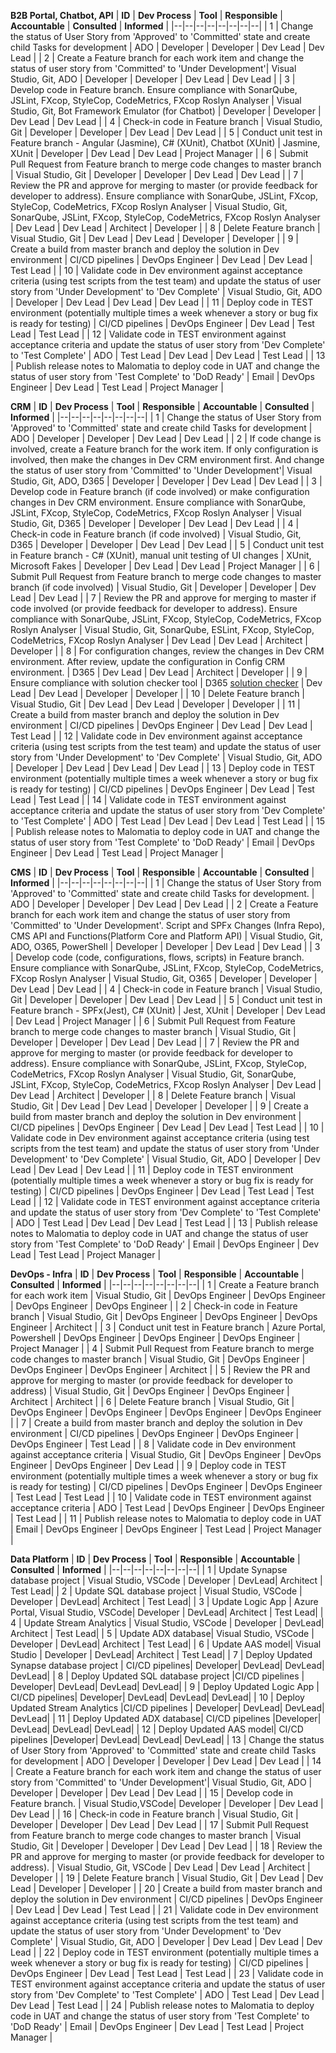 
**B2B Portal, Chatbot, API**
| **ID** | **Dev Process** | **Tool** | **Responsible** | **Accountable** | **Consulted** | **Informed** |
|--|--|--|--|--|--|--|--|
| 1 | Change the status of User Story from 'Approved' to 'Committed' state and create child Tasks for development | ADO | Developer | Developer | Dev Lead | Dev Lead |
| 2 | Create a Feature branch for each work item and change the status of user story from 'Committed' to 'Under Development'| Visual Studio, Git, ADO | Developer | Developer | Dev Lead | Dev Lead |
| 3 | Develop code in Feature branch. Ensure compliance with SonarQube, JSLint, FXcop, StyleCop, CodeMetrics, FXcop Roslyn Analyser | Visual Studio, Git, Bot Framework Emulator (for Chatbot) | Developer | Developer | Dev Lead | Dev Lead |
| 4 | Check-in code in Feature branch | Visual Studio, Git | Developer | Developer | Dev Lead | Dev Lead |
| 5 | Conduct unit test in Feature branch - Angular (Jasmine), C# (XUnit), Chatbot (XUnit) | Jasmine, XUnit | Developer | Dev Lead | Dev Lead | Project Manager | 
| 6 | Submit Pull Request from Feature branch to merge code changes to master branch | Visual Studio, Git | Developer | Developer | Dev Lead | Dev Lead |
| 7 | Review the PR and approve for merging to master (or provide feedback for developer to address). Ensure compliance with SonarQube, JSLint, FXcop, StyleCop, CodeMetrics, FXcop Roslyn Analyser | Visual Studio, Git, SonarQube, JSLint, FXcop, StyleCop, CodeMetrics, FXcop Roslyn Analyser | Dev Lead | Dev Lead | Architect | Developer |
| 8 | Delete Feature branch | Visual Studio, Git | Dev Lead | Dev Lead | Developer | Developer | 
| 9 | Create a build from master branch and deploy the solution in Dev environment | CI/CD pipelines | DevOps Engineer | Dev Lead | Dev Lead | Test Lead | 
| 10 | Validate code in Dev environment against acceptance criteria (using test scripts from the test team) and update the status of user story from 'Under Development' to 'Dev Complete' | Visual Studio, Git, ADO | Developer | Dev Lead | Dev Lead | Dev Lead | 
| 11 | Deploy code in TEST environment (potentially multiple times a week whenever a story or bug fix is ready for testing) | CI/CD pipelines | DevOps Engineer | Dev Lead | Test Lead | Test Lead | 
| 12 | Validate code in TEST environment against acceptance criteria and update the status of user story from 'Dev Complete' to 'Test Complete' | ADO | Test Lead | Dev Lead | Dev Lead | Test Lead | 
| 13 | Publish release notes to Malomatia to deploy code in UAT and change the status of user story from 'Test Complete' to 'DoD Ready' | Email | DevOps Engineer | Dev Lead | Test Lead | Project Manager | 

**CRM** 
| **ID** | **Dev Process** | **Tool** | **Responsible** | **Accountable** | **Consulted** | **Informed** |
|--|--|--|--|--|--|--|--|
| 1 | Change the status of User Story from 'Approved' to 'Committed' state and create child Tasks for development | ADO | Developer | Developer | Dev Lead | Dev Lead |
| 2 | If code change is involved, create a Feature branch for the work item. If only configuration is involved, then make the changes in Dev CRM environment first. And change the status of user story from 'Committed' to 'Under Development'| Visual Studio, Git, ADO, D365 | Developer | Developer | Dev Lead | Dev Lead |
| 3 | Develop code in Feature branch (if code involved) or make configuration changes in Dev CRM environment. Ensure compliance with SonarQube, JSLint, FXcop, StyleCop, CodeMetrics, FXcop Roslyn Analyser | Visual Studio, Git, D365 | Developer | Developer | Dev Lead | Dev Lead |
| 4 | Check-in code in Feature branch (if code involved) | Visual Studio, Git, D365 | Developer | Developer | Dev Lead | Dev Lead |
| 5 | Conduct unit test in Feature branch - C# (XUnit), manual unit testing of UI changes | XUnit, Microsoft Fakes | Developer | Dev Lead | Dev Lead | Project Manager | 
| 6 | Submit Pull Request from Feature branch to merge code changes to master branch (if code involved) | Visual Studio, Git | Developer | Developer | Dev Lead | Dev Lead |
| 7 | Review the PR and approve for merging to master if code involved (or provide feedback for developer to address). Ensure compliance with SonarQube, JSLint, FXcop, StyleCop, CodeMetrics, FXcop Roslyn Analyser | Visual Studio, Git, SonarQube, ESLint, FXcop, StyleCop, CodeMetrics, FXcop Roslyn Analyser | Dev Lead | Dev Lead | Architect | Developer |
| 8 | For configuration changes, review the changes in Dev CRM environment. After review, update the configuration in Config CRM environment. | D365 | Dev Lead | Dev Lead | Architect | Developer |
| 9 | Ensure compliance with solution checker tool | D365 [solution checker](https://docs.microsoft.com/en-us/powerapps/maker/data-platform/use-powerapps-checker) | Dev Lead | Dev Lead | Developer | Developer | 
| 10 | Delete Feature branch | Visual Studio, Git | Dev Lead | Dev Lead | Developer | Developer | 
| 11 | Create a build from master branch and deploy the solution in Dev environment | CI/CD pipelines | DevOps Engineer | Dev Lead | Dev Lead | Test Lead | 
| 12 | Validate code in Dev environment against acceptance criteria (using test scripts from the test team) and update the status of user story from 'Under Development' to 'Dev Complete' | Visual Studio, Git, ADO | Developer | Dev Lead | Dev Lead | Dev Lead | 
| 13 | Deploy code in TEST environment (potentially multiple times a week whenever a story or bug fix is ready for testing) | CI/CD pipelines | DevOps Engineer | Dev Lead | Test Lead | Test Lead | 
| 14 | Validate code in TEST environment against acceptance criteria and update the status of user story from 'Dev Complete' to 'Test Complete' | ADO | Test Lead | Dev Lead | Dev Lead | Test Lead | 
| 15 | Publish release notes to Malomatia to deploy code in UAT and change the status of user story from 'Test Complete' to 'DoD Ready' | Email | DevOps Engineer | Dev Lead | Test Lead | Project Manager | 

**CMS** 
| **ID** | **Dev Process** | **Tool** | **Responsible** | **Accountable** | **Consulted** | **Informed** |
|--|--|--|--|--|--|--|--|
| 1 | Change the status of User Story from 'Approved' to 'Committed' state and create child Tasks for development.  | ADO | Developer | Developer | Dev Lead | Dev Lead |
| 2 | Create a Feature branch for each work item and change the status of user story from 'Committed' to 'Under Development'. Script and SPFx Changes (Infra Repo), CMS API and Functions(Platform Core and Platform API) | Visual Studio, Git, ADO, O365, PowerShell | Developer | Developer | Dev Lead | Dev Lead |
| 3 | Develop code (code, configurations, flows, scripts) in Feature branch. Ensure compliance with SonarQube, JSLint, FXcop, StyleCop, CodeMetrics, FXcop Roslyn Analyser | Visual Studio, Git, O365 | Developer | Developer | Dev Lead | Dev Lead |
| 4 | Check-in code in Feature branch | Visual Studio, Git | Developer | Developer | Dev Lead | Dev Lead |
| 5 | Conduct unit test in Feature branch - SPFx(Jest), C# (XUnit) | Jest, XUnit | Developer | Dev Lead | Dev Lead | Project Manager | 
| 6 | Submit Pull Request from Feature branch to merge code changes to master branch | Visual Studio, Git | Developer | Developer | Dev Lead | Dev Lead |
| 7 | Review the PR and approve for merging to master (or provide feedback for developer to address). Ensure compliance with SonarQube, JSLint, FXcop, StyleCop, CodeMetrics, FXcop Roslyn Analyser | Visual Studio, Git, SonarQube, JSLint, FXcop, StyleCop, CodeMetrics, FXcop Roslyn Analyser | Dev Lead | Dev Lead | Architect | Developer |
| 8 | Delete Feature branch | Visual Studio, Git | Dev Lead | Dev Lead | Developer | Developer | 
| 9 | Create a build from master branch and deploy the solution in Dev environment | CI/CD pipelines | DevOps Engineer | Dev Lead | Dev Lead | Test Lead | 
| 10 | Validate code in Dev environment against acceptance criteria (using test scripts from the test team) and update the status of user story from 'Under Development' to 'Dev Complete' | Visual Studio, Git, ADO | Developer | Dev Lead | Dev Lead | Dev Lead | 
| 11 | Deploy code in TEST environment (potentially multiple times a week whenever a story or bug fix is ready for testing) | CI/CD pipelines | DevOps Engineer | Dev Lead | Test Lead | Test Lead | 
| 12 | Validate code in TEST environment against acceptance criteria and update the status of user story from 'Dev Complete' to 'Test Complete' | ADO | Test Lead | Dev Lead | Dev Lead | Test Lead | 
| 13 | Publish release notes to Malomatia to deploy code in UAT and change the status of user story from 'Test Complete' to 'DoD Ready' | Email | DevOps Engineer | Dev Lead | Test Lead | Project Manager | 

**DevOps - Infra**
| **ID** | **Dev Process** | **Tool** | **Responsible** | **Accountable** | **Consulted** | **Informed** |
|--|--|--|--|--|--|--|--|
| 1 | Create a Feature branch for each work item | Visual Studio, Git | DevOps Engineer | DevOps Engineer | DevOps Engineer | DevOps Engineer |
| 2 | Check-in code in Feature branch | Visual Studio, Git | DevOps Engineer | DevOps Engineer | DevOps Engineer | Architect |
| 3 | Conduct unit test in Feature branch | Azure Portal, Powershell | DevOps Engineer | DevOps Engineer | DevOps Engineer | Project Manager | 
| 4 | Submit Pull Request from Feature branch to merge code changes to master branch | Visual Studio, Git | DevOps Engineer | DevOps Engineer | DevOps Engineer | Architect |
| 5 | Review the PR and approve for merging to master (or provide feedback for developer to address) | Visual Studio, Git | DevOps Engineer | DevOps Engineer | Architect | Architect |
| 6 | Delete Feature branch | Visual Studio, Git | DevOps Engineer | DevOps Engineer | DevOps Engineer | DevOps Engineer | 
| 7 | Create a build from master branch and deploy the solution in Dev environment | CI/CD pipelines | DevOps Engineer | DevOps Engineer | DevOps Engineer | Test Lead | 
| 8 | Validate code in Dev environment against acceptance criteria | Visual Studio, Git | DevOps Engineer | DevOps Engineer | DevOps Engineer | Dev Lead | 
| 9 | Deploy code in TEST environment (potentially multiple times a week whenever a story or bug fix is ready for testing) | CI/CD pipelines | DevOps Engineer | DevOps Engineer | Test Lead | Test Lead | 
| 10 | Validate code in TEST environment against acceptance criteria | ADO | Test Lead | DevOps Engineer | DevOps Engineer | Test Lead | 
| 11 | Publish release notes to Malomatia to deploy code in UAT | Email | DevOps Engineer | DevOps Engineer | Test Lead | Project Manager | 

**Data Platform**
| **ID** | **Dev Process** | **Tool** | **Responsible** | **Accountable** | **Consulted** | **Informed** |
|--|--|--|--|--|--|--|--|
| 1 | Update Synapse database project | Visual Studio, VSCode | Developer | DevLead| Architect | Test Lead|
| 2 | Update SQL database project | Visual Studio, VSCode | Developer | DevLead| Architect | Test Lead|
| 3 | Update Logic App | Azure Portal, Visual Studio, VSCode|  Developer | DevLead| Architect | Test Lead| 
| 4 | Update Stream Analytics | Visual Studio, VSCode | Developer | DevLead| Architect | Test Lead|
| 5 | Update ADX database| Visual Studio, VSCode |  Developer | DevLead| Architect | Test Lead|
| 6 | Update AAS model| Visual Studio |  Developer | DevLead| Architect | Test Lead|
| 7 | Deploy Updated Synapse database project | CI/CD pipelines| Developer| DevLead| DevLead| DevLead|
| 8 | Deploy Updated SQL database project |CI/CD pipelines | Developer| DevLead| DevLead| DevLead|
| 9 | Deploy Updated Logic App | CI/CD pipelines|  Developer| DevLead| DevLead| DevLead|
| 10 | Deploy Updated Stream Analytics |CI/CD pipelines | Developer| DevLead| DevLead| DevLead|
| 11 | Deploy Updated ADX database| CI/CD pipelines |Developer| DevLead| DevLead| DevLead|
| 12 | Deploy Updated AAS model| CI/CD pipelines |Developer| DevLead| DevLead| DevLead|
| 13 | Change the status of User Story from 'Approved' to 'Committed' state and create child Tasks for development | ADO | Developer | Developer | Dev Lead | Dev Lead |
| 14 | Create a Feature branch for each work item and change the status of user story from 'Committed' to 'Under Development'| Visual Studio, Git, ADO | Developer | Developer | Dev Lead | Dev Lead |
| 15 | Develop code in Feature branch. | Visual Studio,VSCode| Developer | Developer | Dev Lead | Dev Lead |
| 16 | Check-in code in Feature branch | Visual Studio, Git | Developer | Developer | Dev Lead | Dev Lead |
| 17 | Submit Pull Request from Feature branch to merge code changes to master branch | Visual Studio, Git | Developer | Developer | Dev Lead | Dev Lead |
| 18 | Review the PR and approve for merging to master (or provide feedback for developer to address). | Visual Studio, Git, VSCode | Dev Lead | Dev Lead | Architect | Developer |
| 19 | Delete Feature branch | Visual Studio, Git | Dev Lead | Dev Lead | Developer | Developer | 
| 20 | Create a build from master branch and deploy the solution in Dev environment | CI/CD pipelines | DevOps Engineer | Dev Lead | Dev Lead | Test Lead | 
| 21 | Validate code in Dev environment against acceptance criteria (using test scripts from the test team) and update the status of user story from 'Under Development' to 'Dev Complete' | Visual Studio, Git, ADO | Developer | Dev Lead | Dev Lead | Dev Lead | 
| 22 | Deploy code in TEST environment (potentially multiple times a week whenever a story or bug fix is ready for testing) | CI/CD pipelines | DevOps Engineer | Dev Lead | Test Lead | Test Lead | 
| 23 | Validate code in TEST environment against acceptance criteria and update the status of user story from 'Dev Complete' to 'Test Complete' | ADO | Test Lead | Dev Lead | Dev Lead | Test Lead | 
| 24 | Publish release notes to Malomatia to deploy code in UAT and change the status of user story from 'Test Complete' to 'DoD Ready' | Email | DevOps Engineer | Dev Lead | Test Lead | Project Manager | 


